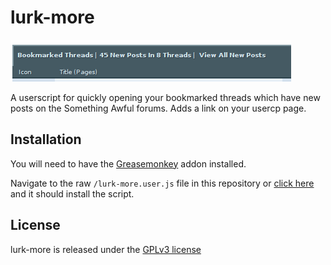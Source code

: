 lurk-more
==============

![lurk-more screenshot](https://github.com/stuartdb/lurk-more/raw/master/img/lurk-more-shot.png)

A userscript for quickly opening your bookmarked threads which have new posts on the Something Awful forums. Adds a link on your usercp page.

Installation
---------

You will need to have the [Greasemonkey](https://addons.mozilla.org/en-US/firefox/addon/greasemonkey/) addon installed.

Navigate to the raw ```/lurk-more.user.js``` file in this repository or [click here](https://github.com/stuartdb/lurk-more/raw/master/lurk-more.user.js) and it should install the script.

License
-------

lurk-more is released under the [GPLv3 license](https://www.gnu.org/licenses/gpl.html)
